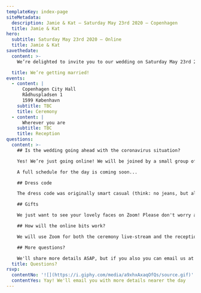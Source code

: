 ```yaml
---
templateKey: index-page
siteMetadata:
  description: Jamie & Kat — Saturday May 23rd 2020 — Copenhagen
  title: Jamie & Kat
hero:
  subtitle: Saturday May 23rd 2020 — Online
  title: Jamie & Kat
savethedate:
  content: >-
    We’re delighted to invite you to our wedding on Saturday May 23rd 2020 online!

  title: We’re getting married!
events:
  - content: |
      Copenhagen City Hall
      Rådhuspladsen 1
      1599 København
    subtitle: TBC
    title: Ceremony
  - content: |
      Wherever you are
    subtitle: TBC
    title: Reception
questions:
  content: >-
    ## Is the wedding going ahead with the coronavirus situation?

    Yes! We’re just going online! We will be joined by a small group of people for the ceremony at City Hall, and we would love the rest of you to join us online.

    A full schedule for the day is coming soon...

    ## Dress code

    The dress code was originally smart casual (think: no jeans, but also no need for a full suit or a fancy wedding hat!). We’ve heard that some people will still be dressing up just for fun (and we will, at least!). But honestly it’s also fine if you wear pyjamas. Just send us a picture!

    ## Gifts

    We just want to see your lovely faces on Zoom! Please don't worry about buying a gift.

    ## How will the online bits work?

    We will use Zoom for both the ceremony live-stream and the reception. We will send round these Zoom links and some more details soon. If you would like to test out your connection before the big day, we are hosting a drop-in session on Saturday 16th from 17:00 to 19:00 UK time. (Nothing exciting happening, but you can just dial in any time that suits you, say hi and get back to your Saturday). Please see your inbox for the trial Zoom link.

    ## More questions?

    We'll share more details ASAP, but if you also you can email us at [hello@katandjamie2020.com](mailto:hello@katandjamie2020.com)
  title: Questions?
rsvp:
  contentNo: '![](https://i.giphy.com/media/a9xhxAxaqOfQs/source.gif)'
  contentYes: Yay! We'll email you with more details nearer the day
---
```

